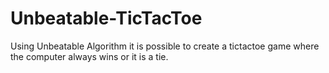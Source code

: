 # Unbeatable-TicTacToe

Using Unbeatable Algorithm it is possible to create a tictactoe game where the computer always wins or it is a tie.
